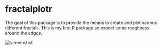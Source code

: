 # fractalplotr

The goal of this package is to provide the means to create and plot various different fractals. This is my first R package so expect some roughness around the edges.

![screenshot](/readme_screenshot_1.png)